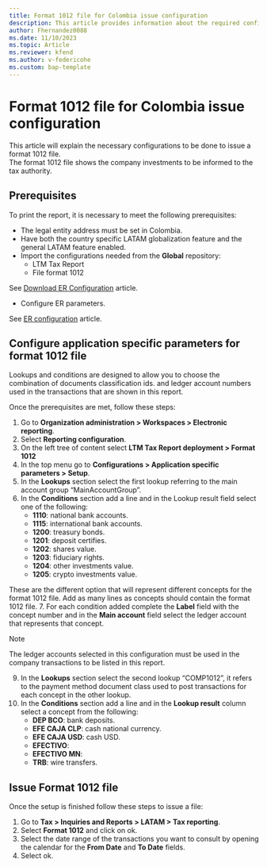 ```yaml
---
title: Format 1012 file for Colombia issue configuration
description: This article provides information about the required configuration for issuing a Format 1012 file for Colombia. 
author: Fhernandez0088
ms.date: 11/10/2023
ms.topic: Article
ms.reviewer: kfend
ms.author: v-federicohe
ms.custom: bap-template
---
```


# Format 1012 file for Colombia issue configuration  
This article will explain the necessary configurations to be done to issue a format 1012 file.	
The format 1012 file shows the company investments to be informed to the tax authority.
## Prerequisites
To print the report, it is necessary to meet the following prerequisites: 
* The legal entity address must be set in Colombia.
* Have both the country specific LATAM globalization feature and the general LATAM feature enabled.
* Import the configurations needed from the **Global** repository: 
	* LTM Tax Report
	* File format 1012

See [Download ER Configuration]( https://learn.microsoft.com/en-us/dynamics365/fin-ops-core/dev-itpro/analytics/er-download-configurations-global-repo?context=%2Fdynamics365%2Fcontext%2Ffinance) article.

* Configure ER parameters.

See [ER configuration]( https://learn.microsoft.com/en-us/dynamics365/fin-ops-core/dev-itpro/analytics/electronic-reporting-er-configure-parameters) article.

## Configure application specific parameters for format 1012 file
Lookups and conditions are designed to allow you to choose the combination of documents classification ids. and ledger account numbers used in the transactions that are shown in this report.

Once the prerequisites are met, follow these steps:
1. Go to **Organization administration > Workspaces > Electronic reporting**.
2. Select **Reporting configuration**.
3. On the left tree of content select **LTM Tax Report deployment > Format 1012**
4. In the top menu go to **Configurations > Application specific parameters > Setup**.
5. In the **Lookups** section select the first lookup referring to the main account group “MainAccountGroup”. 
6. In the **Conditions** section add a line and in the Lookup result field select one of the following: 
    * **1110**: national bank accounts.
    * **1115**: international bank accounts.
    * **1200**: treasury bonds.
    * **1201**: deposit certifies.
    * **1202**: shares value.
    * **1203**: fiduciary rights.
    * **1204**: other investments value.
    * **1205**: crypto investments value.

These are the different option that will represent different concepts for the format 1012 file.
Add as many lines as concepts should contain the format 1012 file.
7. For each condition added complete the **Label** field with the concept number and in the **Main account** field select the ledger account that represents that concept.

> [!NOTE]
> The ledger accounts selected in this configuration must be used in the company transactions to be listed in this report.

9. In the **Lookups** section select the second lookup “COMP1012”, it refers to the payment method document class used to post transactions for each concept in the other lookup.
10. In the **Conditions** section add a line and in the **Lookup result** column select a concept from the following:
    * **DEP BCO**: bank deposits.
    * **EFE CAJA CLP**: cash national currency.
    * **EFE CAJA USD**: cash USD.
    * **EFECTIVO**:
    * **EFECTIVO MN**: 
    * **TRB**: wire transfers.

## Issue Format 1012 file
Once the setup is finished follow these steps to issue a file:
1. Go to **Tax > Inquiries and Reports > LATAM > Tax reporting**.
2. Select **Format 1012** and click on ok.
3. Select the date range of the transactions you want to consult by opening the calendar for the **From Date** and **To Date** fields. 
4. Select ok.
